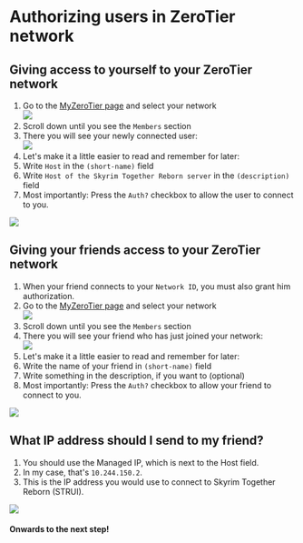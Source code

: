 # Authorizing users in ZeroTier network

## Giving access to yourself to your ZeroTier network

1. Go to the [MyZeroTier page](https://my.zerotier.com) and select your network\
   ![](https://i.imgur.com/jLKzC56.png)
2. Scroll down until you see the `Members` section
3. There you will see your newly connected user:\
   ![](https://i.imgur.com/9tlYLdv.png)
4. Let's make it a little easier to read and remember for later:
5. Write `Host` in the `(short-name)` field
6. Write `Host of the Skyrim Together Reborn server` in the `(description)` field
7. Most importantly: Press the `Auth?` checkbox to allow the user to connect to you.

![](https://i.imgur.com/da0hbU2.gif)

## Giving your friends access to your ZeroTier network

1. When your friend connects to your `Network ID`, you must also grant him authorization.
2. Go to the [MyZeroTier page](https://my.zerotier.com) and select your network\
   ![](https://i.imgur.com/dQGp6OS.png)
3. Scroll down until you see the `Members` section
4. There you will see your friend who has just joined your network:\
   ![](https://i.imgur.com/WWjiC33.png)
5. Let's make it a little easier to read and remember for later:
6. Write the name of your friend in `(short-name)` field
7. Write something in the description, if you want to (optional)
8. Most importantly: Press the `Auth?` checkbox to allow your friend to connect to you.

![](https://i.imgur.com/bERJpDA.gif)

## What IP address should I send to my friend?

1. You should use the Managed IP, which is next to the Host field.
2. In my case, that's `10.244.150.2`.
3. This is the IP address you would use to connect to Skyrim Together Reborn (STRUI).

![](https://i.imgur.com/gBvqwGU.png)

#### Onwards to the next step!
